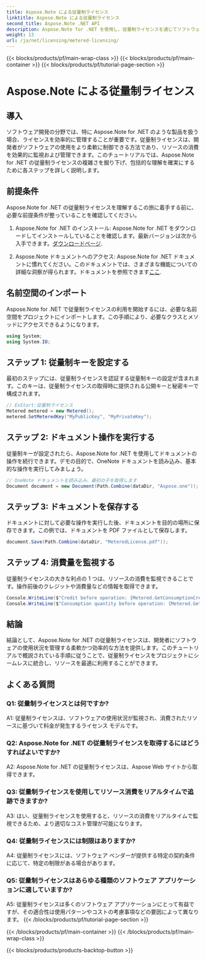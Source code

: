 ```yaml
---
title: Aspose.Note による従量制ライセンス
linktitle: Aspose.Note による従量制ライセンス
second_title: Aspose.Note .NET API
description: Aspose.Note for .NET を使用し、従量制ライセンスを通じてソフトウェア ライセンスを効率的に管理する方法を学びます。リソースの使用量を最適化し、コストを効果的に制御します。
weight: 13
url: /ja/net/licensing/metered-licensing/
---
```


{{< blocks/products/pf/main-wrap-class >}}
{{< blocks/products/pf/main-container >}}
{{< blocks/products/pf/tutorial-page-section >}}

# Aspose.Note による従量制ライセンス

## 導入

ソフトウェア開発の分野では、特に Aspose.Note for .NET のような製品を扱う場合、ライセンスを効率的に管理することが重要です。従量制ライセンスは、開発者がソフトウェアの使用をより柔軟に制御できる方法であり、リソースの消費を効果的に監視および管理できます。このチュートリアルでは、Aspose.Note for .NET の従量制ライセンスの複雑さを掘り下げ、包括的な理解を確実にするために各ステップを詳しく説明します。

## 前提条件

Aspose.Note for .NET の従量制ライセンスを理解するこの旅に着手する前に、必要な前提条件が整っていることを確認してください。

1.  Aspose.Note for .NET のインストール: Aspose.Note for .NET をダウンロードしてインストールしていることを確認します。最新バージョンは次から入手できます。[ダウンロードページ](https://releases.aspose.com/note/net/).

2.  Aspose.Note ドキュメントへのアクセス: Aspose.Note for .NET ドキュメントに慣れてください。このドキュメントでは、さまざまな機能についての詳細な洞察が得られます。ドキュメントを参照できます[ここ](https://reference.aspose.com/note/net/).

## 名前空間のインポート

Aspose.Note for .NET で従量制ライセンスの利用を開始するには、必要な名前空間をプロジェクトにインポートします。この手順により、必要なクラスとメソッドにアクセスできるようになります。

```csharp
using System;
using System.IO;
```

## ステップ 1: 従量制キーを設定する

最初のステップには、従量制ライセンスを認証する従量制キーの設定が含まれます。このキーは、従量制ライセンスの取得時に提供される公開キーと秘密キーで構成されます。

```csharp
// ExStart:従量制ライセンス
Metered metered = new Metered();
metered.SetMeteredKey("MyPublicKey", "MyPrivateKey");
```

## ステップ 2: ドキュメント操作を実行する

従量制キーが設定されたら、Aspose.Note for .NET を使用してドキュメントの操作を続行できます。デモの目的で、OneNote ドキュメントを読み込み、基本的な操作を実行してみましょう。

```csharp
// OneNote ドキュメントを読み込み、最初の子を取得します
Document document = new Document(Path.Combine(dataDir, "Aspose.one"));
```

## ステップ 3: ドキュメントを保存する

ドキュメントに対して必要な操作を実行した後、ドキュメントを目的の場所に保存できます。この例では、ドキュメントを PDF ファイルとして保存します。

```csharp
document.Save(Path.Combine(dataDir, "MeteredLicense.pdf"));
```

## ステップ 4: 消費量を監視する

従量制ライセンスの大きな利点の 1 つは、リソースの消費を監視できることです。操作前後のクレジットや消費量などの情報を取得できます。

```csharp
Console.WriteLine($"Credit before operation: {Metered.GetConsumptionCredit():F2}");
Console.WriteLine($"Consumption quantity before operation: {Metered.GetConsumptionQuantity():F2}");
```

## 結論

結論として、Aspose.Note for .NET の従量制ライセンスは、開発者にソフトウェアの使用状況を管理する柔軟かつ効率的な方法を提供します。このチュートリアルで概説されている手順に従うことで、従量制ライセンスをプロジェクトにシームレスに統合し、リソースを最適に利用することができます。

## よくある質問

### Q1: 従量制ライセンスとは何ですか?

A1: 従量制ライセンスは、ソフトウェアの使用状況が監視され、消費されたリソースに基づいて料金が発生するライセンス モデルです。

### Q2: Aspose.Note for .NET の従量制ライセンスを取得するにはどうすればよいですか?

A2: Aspose.Note for .NET の従量制ライセンスは、Aspose Web サイトから取得できます。

### Q3: 従量制ライセンスを使用してリソース消費をリアルタイムで追跡できますか?

A3: はい、従量制ライセンスを使用すると、リソースの消費をリアルタイムで監視できるため、より適切なコスト管理が可能になります。

### Q4: 従量制ライセンスには制限はありますか?

A4: 従量制ライセンスには、ソフトウェア ベンダーが提供する特定の契約条件に応じて、特定の制限がある場合があります。

### Q5: 従量制ライセンスはあらゆる種類のソフトウェア アプリケーションに適していますか?

A5: 従量制ライセンスは多くのソフトウェア アプリケーションにとって有益ですが、その適合性は使用パターンやコストの考慮事項などの要因によって異なります。
{{< /blocks/products/pf/tutorial-page-section >}}

{{< /blocks/products/pf/main-container >}}
{{< /blocks/products/pf/main-wrap-class >}}

{{< blocks/products/products-backtop-button >}}
